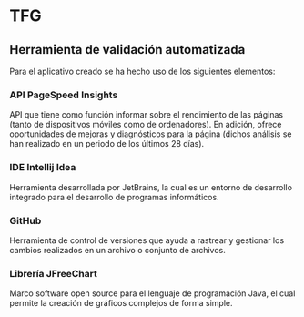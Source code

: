 # TFG
## Herramienta de validación automatizada

Para el aplicativo creado se ha hecho uso de los siguientes elementos:

### API PageSpeed Insights

API que tiene como función informar sobre el rendimiento de las páginas (tanto de dispositivos móviles como de ordenadores). En adición, ofrece oportunidades de mejoras y diagnósticos para la página (dichos análisis se han realizado en un periodo de los últimos 28 días).

### IDE Intellij Idea

Herramienta desarrollada por JetBrains, la cual es un entorno de desarrollo integrado para el desarrollo de programas informáticos.

### GitHub

Herramienta de control de versiones que ayuda a rastrear y gestionar los cambios realizados en un archivo o conjunto de archivos.

### Librería JFreeChart

Marco software open source para el lenguaje de programación Java, el cual permite la creación de gráficos complejos de forma simple.
